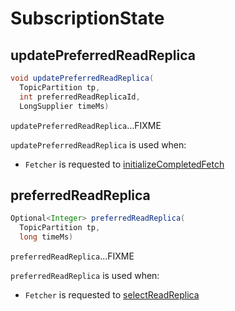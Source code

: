 # SubscriptionState

## <span id="updatePreferredReadReplica"> updatePreferredReadReplica

```java
void updatePreferredReadReplica(
  TopicPartition tp,
  int preferredReadReplicaId,
  LongSupplier timeMs)
```

`updatePreferredReadReplica`...FIXME

`updatePreferredReadReplica` is used when:

* `Fetcher` is requested to [initializeCompletedFetch](Fetcher.md#initializeCompletedFetch)

## <span id="preferredReadReplica"> preferredReadReplica

```java
Optional<Integer> preferredReadReplica(
  TopicPartition tp,
  long timeMs)
```

`preferredReadReplica`...FIXME

`preferredReadReplica` is used when:

* `Fetcher` is requested to [selectReadReplica](Fetcher.md#selectReadReplica)
